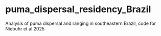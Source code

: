 # puma_dispersal_residency_Brazil
Analysis of puma dispersal and ranging in southeastern Brazil, code for Niebuhr et al 2025
